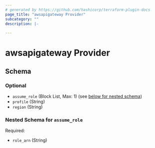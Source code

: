 ```yaml
---
# generated by https://github.com/hashicorp/terraform-plugin-docs
page_title: "awsapigateway Provider"
subcategory: ""
description: |-
  
---
```


# awsapigateway Provider





<!-- schema generated by tfplugindocs -->
## Schema

### Optional

- `assume_role` (Block List, Max: 1) (see [below for nested schema](#nestedblock--assume_role))
- `profile` (String)
- `region` (String)

<a id="nestedblock--assume_role"></a>
### Nested Schema for `assume_role`

Required:

- `role_arn` (String)

